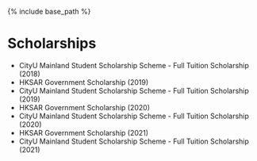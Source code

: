 
{% include base_path %}

Scholarships
======
* CityU Mainland Student Scholarship Scheme - Full Tuition Scholarship (2018)  
* HKSAR Government Scholarship (2019)  
* CityU Mainland Student Scholarship Scheme - Full Tuition Scholarship (2019)  
* HKSAR Government Scholarship (2020)  
* CityU Mainland Student Scholarship Scheme - Full Tuition Scholarship (2020)  
* HKSAR Government Scholarship (2021)  
* CityU Mainland Student Scholarship Scheme - Full Tuition Scholarship (2021)  

